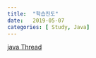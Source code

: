 ```yaml
---
title:  "학습진도"
date:   2019-05-07
categories: [ Study, Java]
---
```

[java Thread](https://dailyworker.github.io/java-thread/)


